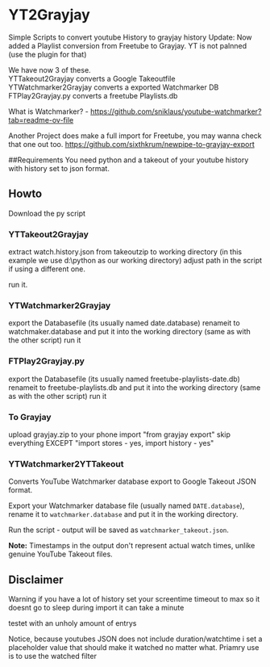 # YT2Grayjay
Simple Scripts to convert youtube History to grayjay history
Update: Now added a Playlist conversion from Freetube to Grayjay. YT is not palnned (use the plugin for that)

We have now 3 of these.  
YTTakeout2Grayjay converts a Google Takeoutfile  
YTWatchmarker2Grayjay converts a exported Watchmarker DB   
FTPlay2Grayjay.py converts a freetube Playlists.db   

What is Watchmarker? - https://github.com/sniklaus/youtube-watchmarker?tab=readme-ov-file  

Another Project does make a full import for Freetube, you may wanna check that one out too.
https://github.com/sixthkrum/newpipe-to-grayjay-export

##Requirements
You need python and a takeout of your youtube history with history set to json format.


## Howto
Download the py script

### YTTakeout2Grayjay
extract watch.history.json from takeoutzip to working directory (in this example we use d:\python as our working directory)
adjust path in the script if using a different one.

run it.

### YTWatchmarker2Grayjay
export the Databasefile (its usually named date.database) renameit to watchmaker.database 
and put it into the working directory (same as with the other script)
run it

### FTPlay2Grayjay.py
export the Databasefile (its usually named freetube-playlists-date.db) renameit to freetube-playlists.db 
and put it into the working directory (same as with the other script)
run it

### To Grayjay
upload grayjay.zip to your phone
import "from grayjay export"
skip everything EXCEPT "import stores - yes, import history - yes"

### YTWatchmarker2YTTakeout
Converts YouTube Watchmarker database export to Google Takeout JSON format.

Export your Watchmarker database file (usually named `DATE.database`), rename it to `watchmarker.database` and put it in the working directory.

Run the script - output will be saved as `watchmarker_takeout.json`.

**Note:** Timestamps in the output don't represent actual watch times, unlike genuine YouTube Takeout files.

## Disclaimer
Warning if you have a lot of history set your screentime timeout to max so it doesnt go to sleep during import
it can take a minute

testet with an unholy amount of entrys

Notice, because youtubes JSON does not include duration/watchtime i set a placeholder value that should make it watched no matter what.
Priamry use is to use the watched filter 
